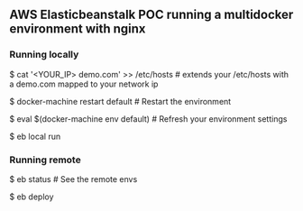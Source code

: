 ## AWS Elasticbeanstalk POC running a multidocker environment with nginx

### Running locally

$ cat '<YOUR_IP>    demo.com' >> /etc/hosts     # extends your /etc/hosts with a demo.com mapped to your network ip

$ docker-machine restart default      # Restart the environment

$ eval $(docker-machine env default)  # Refresh your environment settings

$ eb local run

### Running remote

$ eb status     # See the remote envs

$ eb deploy
